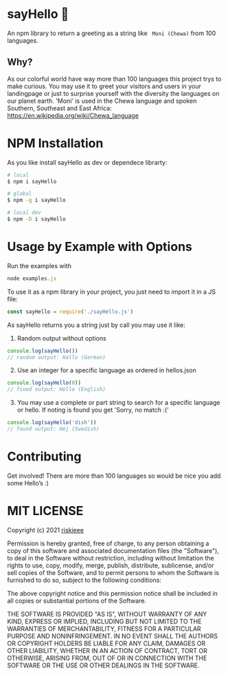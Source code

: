 # sayHello 👋

An npm library to return a greeting as a string like ` Moni (Chewa)` from 100 languages.

## Why?

As our colorful world have way more than 100 languages this project trys to make curious. You may use it to greet your visitors and users in your landingpage or just to surprise yourself with the diversity the languages on our planet earth. 'Moni' is used in the Chewa language and spoken Southern, Southeast and East Africa: https://en.wikipedia.org/wiki/Chewa_language

# NPM Installation

As you like install sayHello as dev or dependece librarty:

```sh
# local
$ npm i sayHello
```

```sh
# global
$ npm -g i sayHello
```

```sh
# local dev
$ npm -D i sayHello
```

# Usage by Example with Options

Run the examples with

```js
node examples.js
```

To use it as a npm library in your project, you just need to import it in a JS file:

```js
const sayHello = require('./sayHello.js')
```

As sayHello returns you a string just by call you may use it like:

1. Random output without options

```js
console.log(sayHello())
// random output: Hallo (German)
```

2. Use an integer for a specific language as ordered in hellos.json

```js
console.log(sayHello(0))
// fixed output: Hello (English)
```

3. You may use a complete or part string to search for a specific language or hello. If noting is found you get 'Sorry, no match :('

```js
console.log(sayHello('dish'))
// found output: Hej (Swedish)
```

# Contributing

Get involved! There are more than 100 languages so would be nice you add some Hello’s :)

# MIT LICENSE

Copyright (c) 2021 [riskieee](https://github.com/riskieee)

Permission is hereby granted, free of charge, to any person obtaining a copy
of this software and associated documentation files (the "Software"), to deal
in the Software without restriction, including without limitation the rights
to use, copy, modify, merge, publish, distribute, sublicense, and/or sell
copies of the Software, and to permit persons to whom the Software is
furnished to do so, subject to the following conditions:

The above copyright notice and this permission notice shall be included in all
copies or substantial portions of the Software.

THE SOFTWARE IS PROVIDED "AS IS", WITHOUT WARRANTY OF ANY KIND, EXPRESS OR
IMPLIED, INCLUDING BUT NOT LIMITED TO THE WARRANTIES OF MERCHANTABILITY,
FITNESS FOR A PARTICULAR PURPOSE AND NONINFRINGEMENT. IN NO EVENT SHALL THE
AUTHORS OR COPYRIGHT HOLDERS BE LIABLE FOR ANY CLAIM, DAMAGES OR OTHER
LIABILITY, WHETHER IN AN ACTION OF CONTRACT, TORT OR OTHERWISE, ARISING FROM,
OUT OF OR IN CONNECTION WITH THE SOFTWARE OR THE USE OR OTHER DEALINGS IN THE
SOFTWARE.
